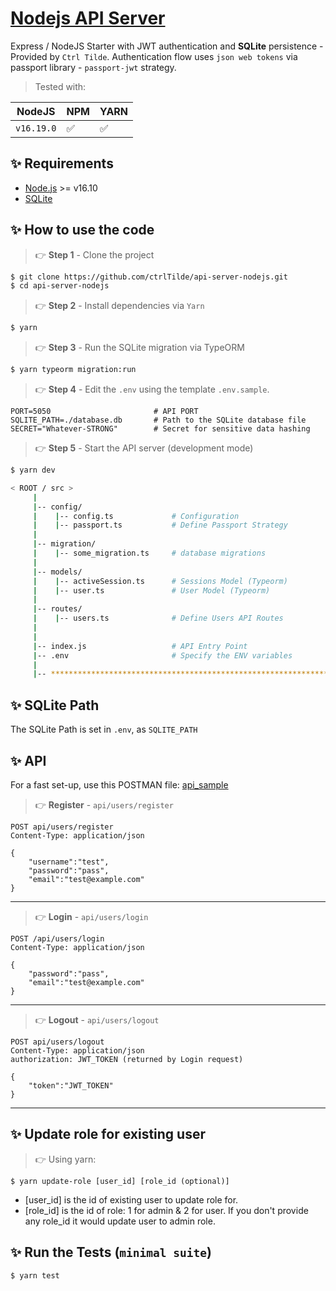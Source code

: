 # [Nodejs API Server](https://github.com/ctrlTilde/api-server-nodejs)

Express / NodeJS Starter with JWT authentication and **SQLite** persistence - Provided by `Ctrl Tilde`.
Authentication flow uses `json web tokens` via passport library - `passport-jwt` strategy.

> Tested with:

| NodeJS     | NPM | YARN | 
|------------| --- | --- | 
| `v16.19.0` | ✅ | ✅ | 


## ✨ Requirements

- [Node.js](https://nodejs.org/) >= v16.10
- [SQLite](https://www.sqlite.org/index.html)

## ✨ How to use the code

> 👉 **Step 1** - Clone the project
```bash
$ git clone https://github.com/ctrlTilde/api-server-nodejs.git
$ cd api-server-nodejs
```

> 👉 **Step 2** - Install dependencies via `Yarn`
```bash
$ yarn
```

> 👉 **Step 3** - Run the SQLite migration via TypeORM
```bash
$ yarn typeorm migration:run
```

> 👉 **Step 4** - Edit the `.env` using the template `.env.sample`. 
```env
PORT=5050                       # API PORT
SQLITE_PATH=./database.db       # Path to the SQLite database file
SECRET="Whatever-STRONG"        # Secret for sensitive data hashing 
```

> 👉 **Step 5** - Start the API server (development mode)
```bash
$ yarn dev
```

```bash
< ROOT / src >
     | 
     |-- config/                              
     |    |-- config.ts             # Configuration       
     |    |-- passport.ts           # Define Passport Strategy             
     | 
     |-- migration/
     |    |-- some_migration.ts     # database migrations
     |
     |-- models/                              
     |    |-- activeSession.ts      # Sessions Model (Typeorm)              
     |    |-- user.ts               # User Model (Typeorm) 
     | 
     |-- routes/                              
     |    |-- users.ts              # Define Users API Routes
     | 
     | 
     |-- index.js                   # API Entry Point
     |-- .env                       # Specify the ENV variables
     |                        
     |-- ************************************************************************
```

## ✨ SQLite Path

The SQLite Path is set in `.env`, as `SQLITE_PATH`


## ✨ API

For a fast set-up, use this POSTMAN file: [api_sample](https://github.com/ctrltilde/api-server-nodejs-pro/blob/master/media/api.postman_collection.json)

> 👉 **Register** - `api/users/register`

```
POST api/users/register
Content-Type: application/json

{
    "username":"test",
    "password":"pass", 
    "email":"test@example.com"
}
```

---
> 👉 **Login** - `api/users/login`

```
POST /api/users/login
Content-Type: application/json

{
    "password":"pass", 
    "email":"test@example.com"
}
```
---

> 👉 **Logout** - `api/users/logout`

```
POST api/users/logout
Content-Type: application/json
authorization: JWT_TOKEN (returned by Login request)

{
    "token":"JWT_TOKEN"
}
```
---


## ✨ Update role for existing user

> 👉 Using yarn:

```$ yarn update-role [user_id] [role_id (optional)]```

- [user_id] is the id of existing user to update role for.
- [role_id] is the id of role: 1 for admin & 2 for user. If you don't provide any role_id it would update user to admin role.

## ✨ Run the Tests (`minimal suite`)

```
$ yarn test
```
